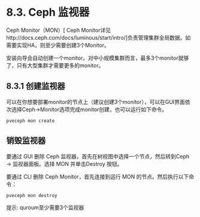 # 8.3. Ceph 监视器

Ceph Monitor（MON）[ Ceph Monitor详见http://docs.ceph.com/docs/luminous/start/intro/]负责管理集群全局数据。如需要实现HA，则至少需要创建3个Monitor。

安装向导会自动创建一个monitor。对中小规模集群而言，最多3个monitor就够了，只有大型集群才需要更多的monitor。

## 8.3.1 创建监视器

可以在你想要部署monitor的节点上（建议创建3个monitor），可以在GUI界面依次选择Ceph→Monitor选项完成monitor创建，也可以运行如下命令。

`pveceph mon create`

## 销毁监视器

要通过 GUI 删除 Ceph 监视器，首先在树视图中选择一个节点，然后转到Ceph → 监视器面板。选择 MON 并单击Destroy 按钮。

要通过 CLI 删除 Ceph Monitor，首先连接到运行 MON 的节点。然后执行以下命令：

`pveceph mon destroy`

提示: quroum至少需要3个监视器

